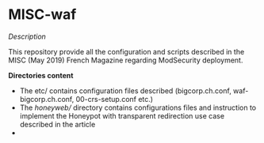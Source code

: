 # MISC-waf

*Description*

This repository provide all the configuration and scripts described in the MISC (May 2019) French Magazine regarding ModSecurity deployment.

**Directories content**
- The etc/ contains configuration files described (bigcorp.ch.conf, waf-bigcorp.ch.conf, 00-crs-setup.conf etc.)
- The *honeyweb/* directory contains configurations files and instruction to implement the Honeypot with transparent redirection use case described in the article
- 
